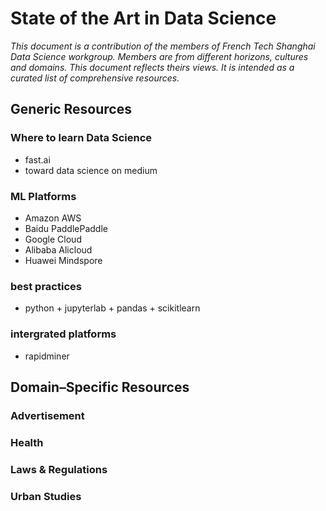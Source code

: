 # State of the Art in Data Science
_This document is a contribution of the members of French Tech Shanghai Data Science workgroup. Members are from different horizons, cultures and domains. This document reflects theirs views. It is intended as a curated list of comprehensive resources._

## Generic Resources

### Where to learn Data Science
* fast.ai
* toward data science on medium

### ML Platforms
* Amazon AWS
* Baidu PaddlePaddle
* Google Cloud
* Alibaba Alicloud
* Huawei Mindspore

### best practices
* python + jupyterlab + pandas + scikitlearn

### intergrated platforms
* rapidminer

## Domain–Specific Resources

### Advertisement

### Health

### Laws & Regulations

### Urban Studies






